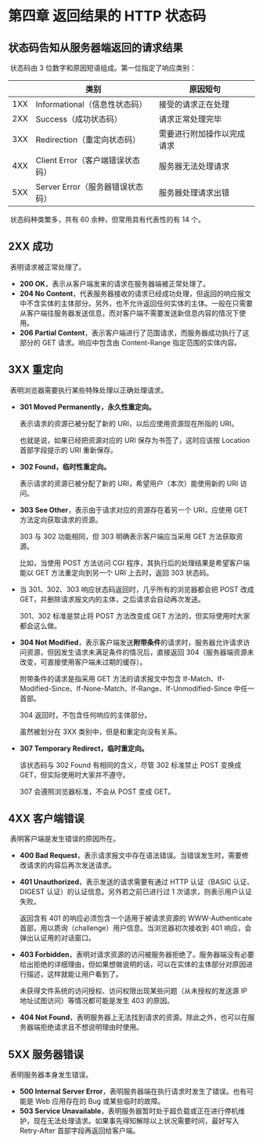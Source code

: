 # 第四章 返回结果的 HTTP 状态码

## 状态码告知从服务器端返回的请求结果

​		状态码由 3 位数字和原因短语组成。第一位指定了响应类别：


|     | 类别 | 原因短句 |
|  ----  | ----  |  ----  |
| 1XX | Informational（信息性状态码） | 接受的请求正在处理 |
| 2XX | Success（成功状态码） | 请求正常处理完毕 |
| 3XX | Redirection（重定向状态码） | 需要进行附加操作以完成请求 |
| 4XX | Client Error（客户端错误状态码） | 服务器无法处理请求 |
| 5XX | Server Error（服务器错误状态码） | 服务器处理请求出错 |

​		状态码种类繁多，共有 60 余种，但常用具有代表性的有 14 个。



## 2XX 成功

​		表明请求被正常处理了。

- **200 OK**，表示从客户端发来的请求在服务器端被正常处理了。
- **204 No Content**，代表服务器接收的请求已经成功处理，但返回的响应报文中不含实体的主体部分。另外，也不允许返回任何实体的主体。一般在只需要从客户端往服务器发送信息，而对客户端不需要发送新信息内容的情况下使用。
- **206 Partial Content**，表示客户端进行了范围请求，而服务器成功执行了这部分的 GET 请求。响应中包含由 Content-Range 指定范围的实体内容。



## 3XX 重定向

​		表明浏览器需要执行某些特殊处理以正确处理请求。

- **301 Moved Permanently，永久性重定向。**

    表示请求的资源已被分配了新的 URI，以后应使用资源现在所指的 URI。

    也就是说，如果已经把资源对应的 URI 保存为书签了，这时应该按 Location 首部字段提示的 URI 重新保存。

- **302 Found，临时性重定向。**

    表示请求的资源已被分配了新的 URI，希望用户（本次）能使用新的 URI 访问。

- **303 See Other**，表示由于请求对应的资源存在着另一个 URI，应使用 GET 方法定向获取请求的资源。

    303 与 302 功能相同，但 303 明确表示客户端应当采用 GET 方法获取资源。

    比如，当使用 POST 方法访问 CGI 程序，其执行后的处理结果是希望客户端能以 GET 方法重定向到另一个 URI 上去时，返回 303 状态码。

- 当 301、302、303 响应状态码返回时，几乎所有的浏览器都会把 POST 改成 GET，并删除请求报文内的主体，之后请求会自动再次发送。

    301、302 标准是禁止将 POST 方法改变成 GET 方法的，但实际使用时大家都会这么做。

- **304 Not Modified**，表示客户端发送**附带条件**的请求时，服务器允许请求访问资源，但因发生请求未满足条件的情况后，直接返回 304（服务器端资源未改变，可直接使用客户端未过期的缓存）。

    附带条件的请求是指采用 GET 方法的请求报文中包含 If-Match、If-Modified-Since、If-None-Match、If-Range、If-Unmodified-Since 中任一首部。

    304 返回时，不包含任何响应的主体部分。

    虽然被划分在 3XX 类别中，但是和重定向没有关系。

- **307 Temporary Redirect，临时重定向。**

    该状态码与 302 Found 有相同的含义，尽管 302 标准禁止 POST 变换成 GET，但实际使用时大家并不遵守。

    307 会遵照浏览器标准，不会从 POST 变成 GET。



## 4XX 客户端错误

​		表明客户端是发生错误的原因所在。

- **400 Bad Request**，表示请求报文中存在语法错误。当错误发生时，需要修改请求的内容后再次发送请求。

- **401 Unauthorized**，表示发送的请求需要有通过 HTTP 认证（BASIC 认证、DIGEST 认证）的认证信息。另外若之前已进行过 1 次请求，则表示用户认证失败。

    返回含有 401 的响应必须包含一个适用于被请求资源的 WWW-Authenticate 首部，用以质询（challenge）用户信息。当浏览器初次接收到 401 响应，会弹出认证用的对话窗口。

- **403 Forbidden**，表明对请求资源的访问被服务器拒绝了。服务器端没有必要给出拒绝的详细理由，但如果想做说明的话，可以在实体的主体部分对原因进行描述，这样就能让用户看到了。

    未获得文件系统的访问授权、访问权限出现某些问题（从未授权的发送源 IP 地址试图访问）等情况都可能是发生 403 的原因。

- **404 Not Found**，表明服务器上无法找到请求的资源。除此之外，也可以在服务器端拒绝请求且不想说明理由时使用。



## 5XX 服务器错误

​		表明服务器本身发生错误。

- **500 Internal Server Error**，表明服务器端在执行请求时发生了错误。也有可能是 Web 应用存在的 Bug 或某些临时的故障。
- **503 Service Unavailable**，表明服务器暂时处于超负载或正在进行停机维护，现在无法处理请求。如果事先得知解除以上状况需要时间，最好写入 Retry-After 首部字段再返回给客户端。

